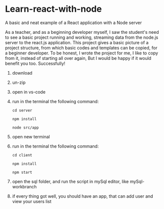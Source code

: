 # Learn-react-with-node
A basic and neat example of a React application with a Node server

As a teacher, and as a beginning developer myself, I saw the student's need to see a basic project running and working, streaming data from the node.js server to the react.js application.
This project gives a basic picture of a project structure, from which basic codes and templates can be copied, for a beginner developer.
To be honest, I wrote the project for me, I like to copy from it, instead of starting all over again,
But I would be happy if it would benefit you too.
Successfully!


1. download
2. un-zip
3. open in vs-code
4. run in the terminal the following command:
  
       cd server
  
       npm install
  
       node src/app
       
       
  
7. open new terminal
8. run in the terminal the following command:
  
       cd client
  
       npm install
  
       npm start
       
       
  
9. open the sql folder, and run the script in mySql editor, like mySql-workbranch
10. if every thing got well, you should have an app, that can add user and view your users list
